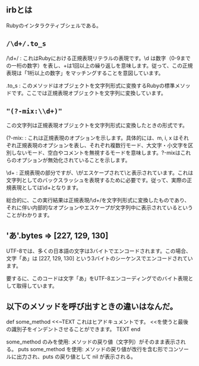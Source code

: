 ## irbとは
Rubyのインタラクティブシェルである。

## `/\d+/.to_s`
/\d+/ : これはRubyにおける正規表現リテラルの表現です。\d は数字（0-9までの一桁の数字）を表し、+は1回以上の繰り返しを意味します。従って、この正規表現は「1桁以上の数字」をマッチングすることを意図しています。

.to_s : このメソッドはオブジェクトを文字列形式に変換するRubyの標準メソッドです。ここでは正規表現オブジェクトを文字列に変換しています。


## `"(?-mix:\\d+)"`

この文字列は正規表現オブジェクトを文字列形式に変換したときの形式です。

(?-mix: : これは正規表現のオプションを示します。具体的には、m, i, x はそれぞれ正規表現のオプションを表し、それぞれ複数行モード、大文字・小文字を区別しないモード、空白やコメントを無視するモードを意味します。?-mixはこれらのオプションが無効化されていることを示します。

\\d+ : 正規表現の部分ですが、\がエスケープされて\\と表示されています。これは文字列としてのバックスラッシュを表現するために必要です。従って、実際の正規表現としては\d+となります。

総合的に、この実行結果は正規表現/\d+/を文字列形式に変換したものであり、それに伴い内部的なオプションやエスケープが文字列中に表示されているということがわかります。


## 'あ'.bytes => [227, 129, 130]
UTF-8では、多くの日本語の文字は3バイトでエンコードされます。この場合、文字「あ」は [227, 129, 130] という3バイトのシーケンスでエンコードされています。

要するに、このコードは文字「あ」をUTF-8エンコーディングでのバイト表現として取得しています。



## 以下のメソッドを呼び出すときの違いはなんだ。
def some_method
  <<~TEXT
  これはヒアドキュメントです。
  <<を使うと最後の識別子をインデントさせることができます。
  TEXT
end

some_method のみを使用: メソッドの戻り値（文字列）がそのまま表示される。
puts some_method を使用: メソッドの戻り値が改行を含む形でコンソールに出力され、puts の戻り値として nil が表示される。

